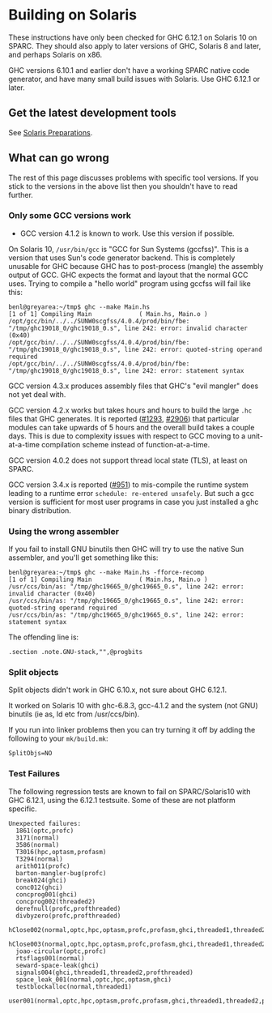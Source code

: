 # Building on Solaris



These instructions have only been checked for GHC 6.12.1 on Solaris 10 on SPARC. They should also apply to later versions of GHC, Solaris 8 and later, and perhaps Solaris on x86. 



GHC versions 6.10.1 and earlier don't have a working SPARC native code generator, and have many small build issues with Solaris. Use GHC 6.12.1 or later.


## Get the latest development tools



See [Solaris Preparations](building/preparation/solaris).


## What can go wrong



The rest of this page discusses problems with specific tool versions. If you stick to the versions in the above list then you shouldn't have to read further.


### Only some GCC versions work


- GCC version 4.1.2 is known to work. Use this version if possible.


On Solaris 10, `/usr/bin/gcc` is "GCC for Sun Systems (gccfss)". This is a version that uses Sun's code generator backend. This is completely unusable for GHC because GHC has to post-process (mangle) the assembly output of GCC. GHC expects the format and layout that the normal GCC uses. Trying to compile a "hello world" program using gccfss will fail like this:


```wiki
benl@greyarea:~/tmp$ ghc --make Main.hs
[1 of 1] Compiling Main             ( Main.hs, Main.o )
/opt/gcc/bin/../../SUNW0scgfss/4.0.4/prod/bin/fbe: "/tmp/ghc19018_0/ghc19018_0.s", line 242: error: invalid character (0x40)
/opt/gcc/bin/../../SUNW0scgfss/4.0.4/prod/bin/fbe: "/tmp/ghc19018_0/ghc19018_0.s", line 242: error: quoted-string operand required
/opt/gcc/bin/../../SUNW0scgfss/4.0.4/prod/bin/fbe: "/tmp/ghc19018_0/ghc19018_0.s", line 242: error: statement syntax
```


GCC version 4.3.x produces assembly files that GHC's "evil mangler" does not yet deal with.



GCC version 4.2.x works but takes hours and hours to build the large `.hc` files that GHC generates. It is reported ([\#1293](http://gitlabghc.nibbler/ghc/ghc/issues/1293), [\#2906](http://gitlabghc.nibbler/ghc/ghc/issues/2906)) that particular modules can take upwards of 5 hours and the overall build takes a couple days. This is due to complexity issues with respect to GCC moving to a unit-at-a-time compilation scheme instead of function-at-a-time.



GCC version 4.0.2 does not support thread local state (TLS), at least on SPARC.



GCC version 3.4.x is reported ([\#951](http://gitlabghc.nibbler/ghc/ghc/issues/951)) to mis-compile the runtime system leading to a runtime error `schedule: re-entered unsafely`.
But such a gcc version is sufficient for most user programs in case you just installed a ghc binary distribution. 


### Using the wrong assembler



If you fail to install GNU binutils then GHC will try to use the native Sun assembler, and you'll get something like this:


```wiki
benl@greyarea:~/tmp$ ghc --make Main.hs -fforce-recomp
[1 of 1] Compiling Main             ( Main.hs, Main.o )
/usr/ccs/bin/as: "/tmp/ghc19665_0/ghc19665_0.s", line 242: error: invalid character (0x40)
/usr/ccs/bin/as: "/tmp/ghc19665_0/ghc19665_0.s", line 242: error: quoted-string operand required
/usr/ccs/bin/as: "/tmp/ghc19665_0/ghc19665_0.s", line 242: error: statement syntax
```


The offending line is:


```wiki
.section .note.GNU-stack,"",@progbits
```

### Split objects



Split objects didn't work in GHC 6.10.x, not sure about GHC 6.12.1.



It worked on Solaris 10 with ghc-6.8.3, gcc-4.1.2 and the system (not GNU) binutils (ie as, ld etc from /usr/ccs/bin).



If you run into linker problems then you can try turning it off by adding the following to your `mk/build.mk`:


```wiki
SplitObjs=NO
```

### Test Failures



The following regression tests are known to fail on SPARC/Solaris10 with GHC 6.12.1, using the 6.12.1 testsuite. Some of these are not platform specific.


```wiki
Unexpected failures:
  1861(optc,profc)
  3171(normal)
  3586(normal)
  T3016(hpc,optasm,profasm)
  T3294(normal)
  arith011(profc)
  barton-mangler-bug(profc)
  break024(ghci)
  conc012(ghci)
  concprog001(ghci)
  concprog002(threaded2)
  derefnull(profc,profthreaded)
  divbyzero(profc,profthreaded)
  hClose002(normal,optc,hpc,optasm,profc,profasm,ghci,threaded1,threaded2,profthreaded)
  hClose003(normal,optc,hpc,optasm,profc,profasm,ghci,threaded1,threaded2,profthreaded)
  joao-circular(optc,profc)
  rtsflags001(normal)
  seward-space-leak(ghci)
  signals004(ghci,threaded1,threaded2,profthreaded)
  space_leak_001(normal,optc,hpc,optasm,ghci)
  testblockalloc(normal,threaded1)
  user001(normal,optc,hpc,optasm,profc,profasm,ghci,threaded1,threaded2,profthreaded)
```